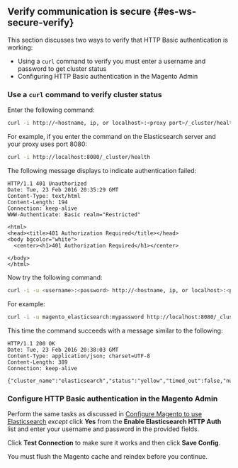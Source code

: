 ## Verify communication is secure {#es-ws-secure-verify}

This section discusses two ways to verify that HTTP Basic authentication is working:

*  Using a `curl` command to verify you must enter a username and password to get cluster status
*  Configuring HTTP Basic authentication in the Magento Admin

### Use a `curl` command to verify cluster status

Enter the following command:

```bash
curl -i http://<hostname, ip, or localhost>:<proxy port>/_cluster/health
```

For example, if you enter the command on the Elasticsearch server and your proxy uses port 8080:

```bash
curl -i http://localhost:8080/_cluster/health
```

The following message displays to indicate authentication failed:

```terminal
HTTP/1.1 401 Unauthorized
Date: Tue, 23 Feb 2016 20:35:29 GMT
Content-Type: text/html
Content-Length: 194
Connection: keep-alive
WWW-Authenticate: Basic realm="Restricted"

<html>
<head><title>401 Authorization Required</title></head>
<body bgcolor="white">
  <center><h1>401 Authorization Required</h1></center>

</body>
</html>
```

Now try the following command:

```bash
curl -i -u <username>:<password> http://<hostname, ip, or localhost>:<proxy port>/_cluster/health
```

For example:

```bash
curl -i -u magento_elasticsearch:mypassword http://localhost:8080/_cluster/health
```

This time the command succeeds with a message similar to the following:

```terminal
HTTP/1.1 200 OK
Date: Tue, 23 Feb 2016 20:38:03 GMT
Content-Type: application/json; charset=UTF-8
Content-Length: 389
Connection: keep-alive

{"cluster_name":"elasticsearch","status":"yellow","timed_out":false,"number_of_nodes":1,"number_of_data_nodes":1,"active_primary_shards":5,"active_shards":5,"relocating_shards":0,"initializing_shards":0,"unassigned_shards":5,"delayed_unassigned_shards":0,"number_of_pending_tasks":0,"number_of_in_flight_fetch":0,"task_max_waiting_in_queue_millis":0,"active_shards_percent_as_number":50.0}
```

### Configure HTTP Basic authentication in the Magento Admin

Perform the same tasks as discussed in [Configure Magento to use Elasticsearch]({{page.baseurl}}/config-guide/elasticsearch/configure-magento.html) *except* click **Yes** from the **Enable Elasticsearch HTTP Auth** list and enter your username and password in the provided fields.

Click **Test Connection** to make sure it works and then click **Save Config**.

You must flush the Magento cache and reindex before you continue.

